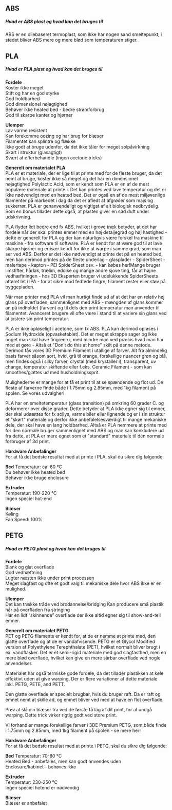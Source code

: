 ## ABS
##### Hvad er ABS plast og hvad kan det bruges til
ABS er en oliebaseret termoplast, som ikke har nogen sand smeltepunkt, i stedet bliver ABS mere og mere blød som temperaturen stiger.

## PLA
##### Hvad er PLA plast og hvad kan det bruges til
**Fordele**  
Koster ikke meget  
Stift og har en god styrke  
God holdbarhed  
God dimensionel nøjagtighed  
Behøver ikke heated bed - bedre strømforbrug  
God til skarpe kanter og hjørner  

**Ulemper**  
Lav varme resistent  
Kan forekomme oozing og har brug for blæser  
Filamentet kan splintre og flække  
Ikke godt at bruge udenfor, da det ikke tåler for meget solpåvirkning  
Skørt i struktur (glasagtigt)  
Svært at efterbehandle (ingen acetone tricks)  

**Generelt om materialet PLA**  
PLA er et materiale, der er lige til at printe med for de fleste bruger, da det nemt at bruge, koster ikke så meget og det har en dimensionel nøjagtighed.Polylactic Acid, som er kendt som PLA er en af de mest populære materiale at printe i. Det kan printes ved lave temperatur og det er ikke nødvendigt med en heated bed. Det er også en af de mest miljøvenlige filamenter på markedet i dag da det er afledt af afgrøder som majs og sukkerrør. PLA er genanvendeligt og vigtigst af alt biologisk nedbrydelig. Som en bonus tillader dette også, at plasten giver en sød duft under udskrivning.  

PLA flyder lidt bedre end fx ABS, hvilket i grove træk betyder, at det har fordele når der skal printes emner med en høj detaljegrad og høj hastighed - dette er generelt for PLA og der kan naturligvis være forskel fra maskine til maskine - fra software til software. PLA er kendt for at være god til at lave skarpe hjørner og er især kendt for ikke at warpe i samme grad, som man ser ved ABS. Derfor er det ikke nødvendigt at printe det på en heated bed, men kan derimod printes på de fleste underlag - glasplader - SpiderSheet - malertape - kapton - PEI SpiderSheet osv. - kan købes her!Mange bruger limstifter, hårlak, trælim, eddike og mange andre sjove ting, får at højne vedhæftningen - hos 3D Eksperten bruger vi udelukkende SpiderSheets aftøret let i IPA - for at sikre mod fedtede fingre, filament rester eller støv på byggepladen.  

Når man printer med PLA vil man hurtigt finde ud af at det har en relativ høj glans på overfladen, sammenlignet med ABS - mængden af glans kommer an på indholdet (farven) og til dels den print temperatur man anvender til filamentet. Avanceret brugere vil ofte være i stand til at variere sin glans ved at justere sin print temperatur.  

PLA er ikke opløseligt i acetone, som fx ABS. PLA kan derimod opløses i Sodium Hydroxide (opvasketablet). Det er meget skrappe sager og ikke noget man skal have fingrene i, med mindre man ved præcis hvad man har med at gøre - Altså et "Don’t do this at home" skilt på denne metode. Derimod fås vores 3D Premium Filament i utallige af farver. Alt fra almindelig basis farver såsom sort, hvid, grå til orange, forskellige nuancer grøn og blå, men findes også i silky farver, crystal (med krystaller i), transparent, uv change, temperatur skiftende eller f.eks. Ceramic Filament - som kan smoothes/glattes ud med husholdningssprit.  

Mulighederne er mange for at få et print til at se spændende og flot ud. De fleste af farverne finde både i 1.75mm og 2.85mm, med 1kg filament på spolen. Se vores udvalgher!  

PLA har en smeltetemperatur (glass transition) på omkring 60 grader C. og deformerer over disse grader. Dette betyder at PLA ikke egner sig til emner, der skal udsættes for fx sollys, varme biler eller lignende og er i sin struktur et "skørt" materiale og derfor ikke anbefalelsesværdigt til mange mekaniske dele, der skal have en lang holdbarhed. Altså er PLA nemmere at printe med for den normale bruger sammenlignet med ABS og man kan konkludere ud fra dette, at PLA er mere egnet som et "standard" materiale til den normale forbruger af 3d print.  

**Hardware Anbefalinger**  
For at få det bedste resultat med at printe i PLA, skal du sikre dig følgende:  

**Bed** 
Temperatur: ca. 60 °C  
Du behøver ikke heated bed  
Behøver ikke bruge enclosure  

**Extruder**  
Temperatur: 190-220 °C  
Ingen speciel hot-end  

**Blæser**  
Køling  
Fan Speed: 100%


## PETG
##### Hvad er PETG plast og hvad kan det bruges til
**Fordele**  
Blank og glat overflade  
God vedhæftning  
Lugter næsten ikke under print processen  
Meget slagfast og ofte et godt valg til mekaniske dele hvor ABS ikke er en mulighed.  

**Ulemper**  
Det kan trække tråde ved brodannelse/bridging
Kan producere små plastik hår på overfladen fra stringing  
Har en lidt “skinnende” overflade der ikke altid egner sig til show-and-tell emner.  

**Generelt om materialet PETG**  
PET og PETG filaments er kendt for, at de er nemme at printe med, den glatte overflade og at de er vandafvisende. PETG er et Glycol Modified version af Polyethylene Terephthalate (PET), hvilket normalt bliver brugt i ex. vandflasker. Det er et semi-rigid materiale med god slagfasthed, men en mere blød overflade, hvilket kan give en mere sårbar overflade ved nogle anvendelser.  

Materialet har også termiske gode fordele, da det tillader plastikken at køle effektivt uden at give warping. Der er flere variationer af dette materiale inkl. PETG, PETE, and PETT.  

Den glatte overflade er specielt brugbar, hvis du bruger raft. Da er raft og emnet nemt at skille ad, og emnet bliver ved med at have en flot overflade.  

Prøv at slå din blæser fra ved de første få lag af dit print, for at undgå warping. Dette trick virker rigtig godt ved store print.  

Vi forhandler mange forskellige farver i 3DE Premium PETG, som både finde i 1.75mm og 2.85mm, med 1kg filament på spolen - se mere her!  

**Hardware Anbefalinger**   
For at få det bedste resultat med at printe i PETG, skal du sikre dig følgende:  

**Bed**
Temperatur: 70-80 °C  
Heated Bed - anbefales, men kan godt anvendes uden  
Enclosure/kabinet - behøves ikke  

**Extruder**  
Temperatur: 230-250 °C  
Ingen speciel hotend er nødvendig  

**Blæser**  
Blæser er anbefalet  
